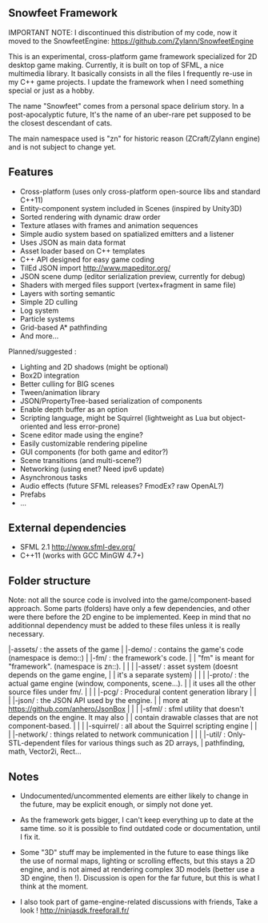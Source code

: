 Snowfeet Framework
--------------------

IMPORTANT NOTE:
I discontinued this distribution of my code, now it moved to the SnowfeetEngine:
https://github.com/Zylann/SnowfeetEngine

This is an experimental, cross-platform game framework specialized for 2D desktop
game making. Currently, it is built on top of SFML, a nice multimedia library.
It basically consists in all the files I frequently re-use in my C++ game projects.
I update the framework when I need something special or just as a hobby.

The name "Snowfeet" comes from a personal space delirium story.
In a post-apocalyptic future, It's the name of an uber-rare pet supposed to 
be the closest descendant of cats.

The main namespace used is "zn" for historic reason (ZCraft/Zylann engine) and is not subject to change yet.

Features
--------

- Cross-platform (uses only cross-platform open-source libs and standard C++11)
- Entity-component system included in Scenes (inspired by Unity3D)
- Sorted rendering with dynamic draw order
- Texture atlases with frames and animation sequences
- Simple audio system based on spatialized emitters and a listener
- Uses JSON as main data format
- Asset loader based on C++ templates
- C++ API designed for easy game coding
- TilEd JSON import http://www.mapeditor.org/
- JSON scene dump (editor serialization preview, currently for debug)
- Shaders with merged files support (vertex+fragment in same file)
- Layers with sorting semantic
- Simple 2D culling
- Log system
- Particle systems
- Grid-based A* pathfinding
- And more...

Planned/suggested :

- Lighting and 2D shadows (might be optional)
- Box2D integration
- Better culling for BIG scenes
- Tween/animation library
- JSON/PropertyTree-based serialization of components
- Enable depth buffer as an option
- Scripting language, might be Squirrel (lightweight as Lua but object-oriented and less error-prone)
- Scene editor made using the engine?
- Easily customizable rendering pipeline
- GUI components (for both game and editor?)
- Scene transitions (and multi-scene?)
- Networking (using enet? Need ipv6 update)
- Asynchronous tasks
- Audio effects (future SFML releases? FmodEx? raw OpenAL?)
- Prefabs
- ...

External dependencies
------------

- SFML 2.1 http://www.sfml-dev.org/
- C++11 (works with GCC MinGW 4.7+)

Folder structure
----------------

Note: not all the source code is involved into the game/component-based
approach. Some parts (folders) have only a few dependencies,
and other were there before the 2D engine to be implemented. Keep in mind that
no additionnal dependency must be added to these files unless it is really
necessary.

|-assets/    : the assets of the game
|
|-demo/       : contains the game's code (namespace is demo::)
|
|-fm/        : the framework's code.
| |            "fm" is meant for "framework". (namespace is zn::).
| |
| |-asset/   : asset system (doesnt depends on the game engine,
| |              it's a separate system)
| |
| |-proto/   : the actual game engine (window, components, scene...).
| |            it uses all the other source files under fm/.
| |
| |-pcg/     : Procedural content generation library
| |
| |-json/    : the JSON API used by the engine.
| |              more at https://github.com/anhero/JsonBox
| |
| |-sfml/      : sfml utility that doesn't depends on the engine. It may also
| |              contain drawable classes that are not component-based.
| |
| |-squirrel/ : all about the Squirrel scripting engine
| |
| |-network/  : things related to network communication
| |
| |-util/      : Only-STL-dependent files for various things such as 2D arrays,
|              pathfinding, math, Vector2i, Rect...

Notes
-----

- Undocumented/uncommented elements are either likely to change in the future,
may be explicit enough, or simply not done yet.

- As the framework gets bigger, I can't keep everything up to date at the same time.
so it is possible to find outdated code or documentation, until I fix it.

- Some "3D" stuff may be implemented in the future to ease things like
the use of normal maps, lighting or scrolling effects, but this stays a 2D engine,
and is not aimed at rendering complex 3D models (better use a 3D engine, then !).
Discussion is open for the far future, but this is what I think at the moment.

- I also took part of game-engine-related discussions with friends,
Take a look ! http://ninjasdk.freeforall.fr/

